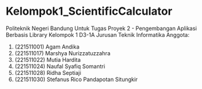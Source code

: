 # Kelompok1_ScientificCalculator
Politeknik Negeri Bandung
Untuk Tugas Proyek 2 - Pengembangan Aplikasi Berbasis Library 
Kelompok 1 D3-1A Jurusan Teknik Informatika
Anggota:
1. (221511001) Agam Andika
2. (221511017) Marshya Nurizzatuzzahra
3. (221511022) Mutia Hardita
4. (221511024) Naufal Syafiq Somantri
5. (221511028) Ridha Septiaji
6. (221511030) Stefanus Rico Pandapotan Situngkir
